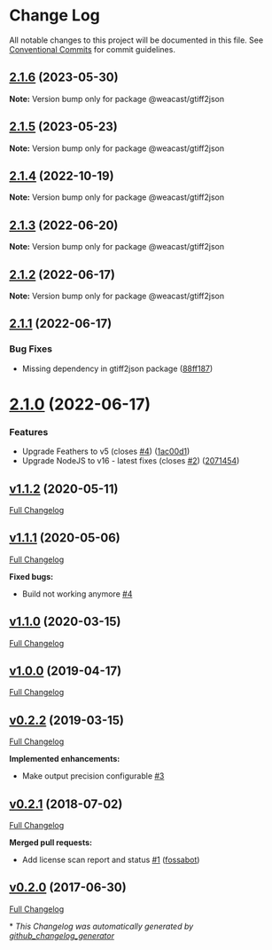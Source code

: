 # Change Log

All notable changes to this project will be documented in this file.
See [Conventional Commits](https://conventionalcommits.org) for commit guidelines.

## [2.1.6](https://github.com/weacast/weacast/compare/v2.1.5...v2.1.6) (2023-05-30)

**Note:** Version bump only for package @weacast/gtiff2json





## [2.1.5](https://github.com/weacast/weacast/compare/v2.1.4...v2.1.5) (2023-05-23)

**Note:** Version bump only for package @weacast/gtiff2json





## [2.1.4](https://github.com/weacast/weacast/compare/v2.1.3...v2.1.4) (2022-10-19)

**Note:** Version bump only for package @weacast/gtiff2json





## [2.1.3](https://github.com/weacast/weacast/compare/v2.1.2...v2.1.3) (2022-06-20)

**Note:** Version bump only for package @weacast/gtiff2json





## [2.1.2](https://github.com/weacast/weacast/compare/v2.1.1...v2.1.2) (2022-06-17)

**Note:** Version bump only for package @weacast/gtiff2json






## [2.1.1](https://github.com/weacast/weacast/compare/v2.1.0...v2.1.1) (2022-06-17)


### Bug Fixes

* Missing dependency in gtiff2json package ([88ff187](https://github.com/weacast/weacast/commit/88ff1879cc0872c71d0fde6d4dd4b72504331aba))


# [2.1.0](https://github.com/weacast/weacast/compare/v2.0.3...v2.1.0) (2022-06-17)


### Features

* Upgrade Feathers to v5 (closes [#4](https://github.com/weacast/weacast/issues/4)) ([1ac00d1](https://github.com/weacast/weacast/commit/1ac00d10768f666cf86b684a32ea3bb55aec9232))
* Upgrade NodeJS to v16 - latest fixes (closes [#2](https://github.com/weacast/weacast/issues/2)) ([2071454](https://github.com/weacast/weacast/commit/2071454415249f33ad16be37f5672606633250db))

## [v1.1.2](https://github.com/weacast/weacast-gtiff2json/tree/v1.1.2) (2020-05-11)

[Full Changelog](https://github.com/weacast/weacast-gtiff2json/compare/v1.1.1...v1.1.2)

## [v1.1.1](https://github.com/weacast/weacast-gtiff2json/tree/v1.1.1) (2020-05-06)

[Full Changelog](https://github.com/weacast/weacast-gtiff2json/compare/v1.1.0...v1.1.1)

**Fixed bugs:**

- Build not working anymore [\#4](https://github.com/weacast/weacast-gtiff2json/issues/4)

## [v1.1.0](https://github.com/weacast/weacast-gtiff2json/tree/v1.1.0) (2020-03-15)

[Full Changelog](https://github.com/weacast/weacast-gtiff2json/compare/v1.0.0...v1.1.0)

## [v1.0.0](https://github.com/weacast/weacast-gtiff2json/tree/v1.0.0) (2019-04-17)

[Full Changelog](https://github.com/weacast/weacast-gtiff2json/compare/v0.2.2...v1.0.0)

## [v0.2.2](https://github.com/weacast/weacast-gtiff2json/tree/v0.2.2) (2019-03-15)

[Full Changelog](https://github.com/weacast/weacast-gtiff2json/compare/v0.2.1...v0.2.2)

**Implemented enhancements:**

- Make output precision configurable [\#3](https://github.com/weacast/weacast-gtiff2json/issues/3)

## [v0.2.1](https://github.com/weacast/weacast-gtiff2json/tree/v0.2.1) (2018-07-02)

[Full Changelog](https://github.com/weacast/weacast-gtiff2json/compare/v0.2.0...v0.2.1)

**Merged pull requests:**

- Add license scan report and status [\#1](https://github.com/weacast/weacast-gtiff2json/pull/1) ([fossabot](https://github.com/fossabot))

## [v0.2.0](https://github.com/weacast/weacast-gtiff2json/tree/v0.2.0) (2017-06-30)

[Full Changelog](https://github.com/weacast/weacast-gtiff2json/compare/a7eb52cd0d7ce3b858cbf03bccc5548cded0d407...v0.2.0)



\* *This Changelog was automatically generated by [github_changelog_generator](https://github.com/skywinder/Github-Changelog-Generator)*
